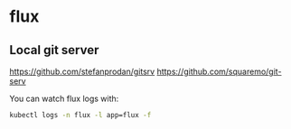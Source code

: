 # flux

## Local git server

https://github.com/stefanprodan/gitsrv
https://github.com/squaremo/git-serv

You can watch flux logs with:
```bash
kubectl logs -n flux -l app=flux -f
```